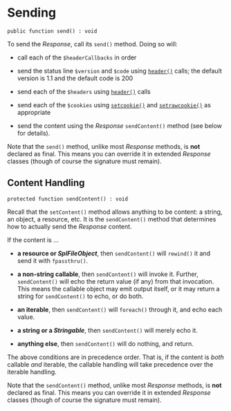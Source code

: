 # Sending

`public function send() : void`

To send the _Response_, call its `send()` method. Doing so will:

- call each of the `$headerCallbacks` in order

- send the status line `$version` and `$code` using [`header()`](https://php.net/header)
  calls; the default version is 1.1 and the default code is 200

- send each of the `$headers` using [`header()`](https://php.net/header) calls

- send each of the `$cookies` using [`setcookie()`](https://php.net/setcookie)
  and [`setrawcookie()`](https://php.net/setrawcookie) as appropriate

- send the content using the _Response_ `sendContent()` method (see below for
  details).

Note that the `send()` method, unlike most _Response_ methods, is **not**
declared as final. This means you can override it in extended _Response_ classes
(though of course the signature must remain).

## Content Handling

`protected function sendContent() : void`

Recall that the `setContent()` method allows anything to be content: a string,
an object, a resource, etc. It is the `sendContent()` method that determines
how to actually send the _Response_ content.

If the content is ...

- **a resource or _SplFileObject_**, then `sendContent()` will `rewind()` it and
  send it with `fpassthru()`.

- **a non-string callable**, then `sendContent()` will invoke it. Further,
  `sendContent()` will echo the return value (if any) from that invocation. This
  means the callable object may emit output itself, or it may return a string
  for `sendContent()` to echo, or do both.

- **an iterable**, then `sendContent()` will `foreach()` through it, and echo
  each value.

- **a string or a _Stringable_**, then `sendContent()` will merely echo it.

- **anything else**, then `sendContent()` will do nothing, and return.

The above conditions are in precedence order. That is, if the content is
*both* callable *and* iterable, the callable handling will take precedence
over the iterable handling.

Note that the `sendContent()` method, unlike most _Response_ methods, is **not**
declared as final. This means you can override it in extended _Response_ classes
(though of course the signature must remain).
